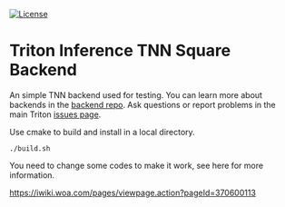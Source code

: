 

[![License](https://img.shields.io/badge/License-BSD3-lightgrey.svg)](https://opensource.org/licenses/BSD-3-Clause)

# Triton Inference TNN Square Backend

An simple TNN backend used for testing. You can learn more about
backends in the [backend
repo](https://github.com/triton-inference-server/backend). Ask
questions or report problems in the main Triton [issues
page](https://github.com/triton-inference-server/server/issues).

Use cmake to build and install in a local directory.

```
./build.sh
```

You need to change some codes to make it work, see here for more information.

https://iwiki.woa.com/pages/viewpage.action?pageId=370600113